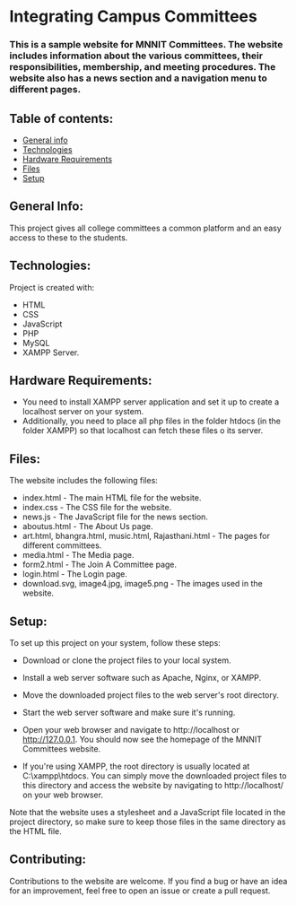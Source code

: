 # Integrating Campus Committees
### This is a sample website for MNNIT Committees. The website includes information about the various committees, their responsibilities, membership, and meeting procedures. The website also has a news section and a navigation menu to different pages.

## Table of contents:
* [General info](#general-info)
* [Technologies](#technologies)
* [Hardware Requirements](#hardware-requirements)
* [Files](#files)
* [Setup](#setup)

## General Info:
This project gives all college committees a common platform and an easy access to these to the students.

## Technologies:
Project is created with:
* HTML
* CSS
* JavaScript
* PHP 
* MySQL
* XAMPP Server.

## Hardware Requirements:
* You need to install XAMPP server application and set it up to create a localhost server on your system.
* Additionally, you need to place all php files in the folder htdocs (in the folder XAMPP) so that localhost can fetch these files o its server.

## Files:
The website includes the following files:
* index.html - The main HTML file for the website.
* index.css - The CSS file for the website.
* news.js - The JavaScript file for the news section.
* aboutus.html - The About Us page.
* art.html, bhangra.html, music.html, Rajasthani.html - The pages for different committees.
* media.html - The Media page.
* form2.html - The Join A Committee page.
* login.html - The Login page.
* download.svg, image4.jpg, image5.png - The images used in the website.

## Setup:
To set up this project on your system, follow these steps:
* Download or clone the project files to your local system.
* Install a web server software such as Apache, Nginx, or XAMPP.
* Move the downloaded project files to the web server's root directory.
* Start the web server software and make sure it's running.
* Open your web browser and navigate to http://localhost or http://127.0.0.1.
You should now see the homepage of the MNNIT Committees website.

* If you're using XAMPP, the root directory is usually located at C:\xampp\htdocs. You can simply move the downloaded project files to this directory and access the website by navigating to http://localhost/ on your web browser.

Note that the website uses a stylesheet and a JavaScript file located in the project directory, so make sure to keep those files in the same directory as the HTML file.

## Contributing:
Contributions to the website are welcome. If you find a bug or have an idea for an improvement, feel free to open an issue or create a pull request.


